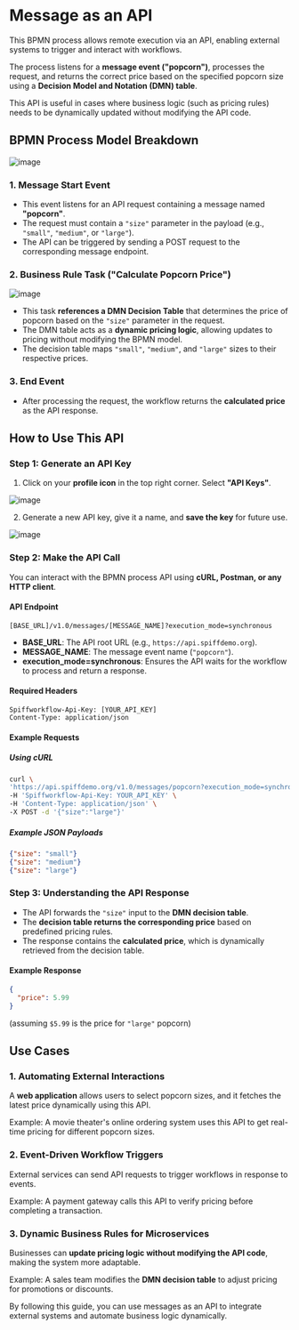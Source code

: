 # Message as an API

This BPMN process allows remote execution via an API, enabling external systems to trigger and interact with workflows. 

The process listens for a **message event ("popcorn")**, processes the request, and returns the correct price based on the specified popcorn size using a **Decision Model and Notation (DMN) table**.  

This API is useful in cases where business logic (such as pricing rules) needs to be dynamically updated without modifying the API code.  

## **BPMN Process Model Breakdown**  

![image](/images/message_api.png)

### **1. Message Start Event**  
- This event listens for an API request containing a message named **"popcorn"**.  
- The request must contain a `"size"` parameter in the payload (e.g., `"small"`, `"medium"`, or `"large"`).  
- The API can be triggered by sending a POST request to the corresponding message endpoint.  

### **2. Business Rule Task ("Calculate Popcorn Price")**  
![image](/images/DMN_Table_Message_API.png)

- This task **references a DMN Decision Table** that determines the price of popcorn based on the `"size"` parameter in the request.  
- The DMN table acts as a **dynamic pricing logic**, allowing updates to pricing without modifying the BPMN model.  
- The decision table maps `"small"`, `"medium"`, and `"large"` sizes to their respective prices.  

### **3. End Event**  
- After processing the request, the workflow returns the **calculated price** as the API response.  

## **How to Use This API**  

### **Step 1: Generate an API Key**  
1. Click on your **profile icon** in the top right corner.  Select **"API Keys"**.  

![image](/images/API_Key_Navigation.png)

2. Generate a new API key, give it a name, and **save the key** for future use.  

![image](/images/Generate_API_Key.png)   


### **Step 2: Make the API Call**  
You can interact with the BPMN process API using **cURL, Postman, or any HTTP client**.  

#### **API Endpoint**  
```
[BASE_URL]/v1.0/messages/[MESSAGE_NAME]?execution_mode=synchronous
```
- **BASE_URL**: The API root URL (e.g., `https://api.spiffdemo.org`).  
- **MESSAGE_NAME**: The message event name (`"popcorn"`).  
- **execution_mode=synchronous**: Ensures the API waits for the workflow to process and return a response.  

#### **Required Headers**  
```
Spiffworkflow-Api-Key: [YOUR_API_KEY]  
Content-Type: application/json  
```

#### **Example Requests**  

##### **Using cURL**  
```sh
curl \
'https://api.spiffdemo.org/v1.0/messages/popcorn?execution_mode=synchronous' \
-H 'Spiffworkflow-Api-Key: YOUR_API_KEY' \
-H 'Content-Type: application/json' \
-X POST -d '{"size":"large"}'
```

##### **Example JSON Payloads**  
```json
{"size": "small"}
{"size": "medium"}
{"size": "large"}
```

### **Step 3: Understanding the API Response**  
- The API forwards the `"size"` input to the **DMN decision table**.  
- The **decision table returns the corresponding price** based on predefined pricing rules.  
- The response contains the **calculated price**, which is dynamically retrieved from the decision table.  

#### **Example Response**  
```json
{
  "price": 5.99
}
```
(assuming `$5.99` is the price for `"large"` popcorn)  

## **Use Cases**  

### **1. Automating External Interactions**  

A **web application** allows users to select popcorn sizes, and it fetches the latest price dynamically using this API.  

Example: A movie theater's online ordering system uses this API to get real-time pricing for different popcorn sizes.  

### **2. Event-Driven Workflow Triggers**  
External services can send API requests to trigger workflows in response to events.  

Example: A payment gateway calls this API to verify pricing before completing a transaction.  

### **3. Dynamic Business Rules for Microservices**  
Businesses can **update pricing logic without modifying the API code**, making the system more adaptable.  

Example: A sales team modifies the **DMN decision table** to adjust pricing for promotions or discounts.  

By following this guide, you can use messages as an API to integrate external systems and automate business logic dynamically.